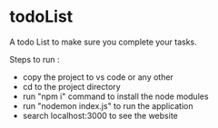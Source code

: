 # todoList
A todo List to make sure you complete your tasks.

Steps to run : 
- copy the project to vs code or any other
- cd to the project directory
- run "npm i" command to install the node modules
- run "nodemon index.js" to run the application
- search localhost:3000 to see the website
